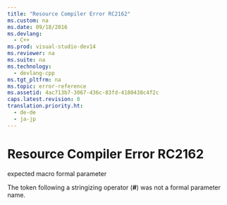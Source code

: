 ```yaml
---
title: "Resource Compiler Error RC2162"
ms.custom: na
ms.date: 09/18/2016
ms.devlang: 
  - C++
ms.prod: visual-studio-dev14
ms.reviewer: na
ms.suite: na
ms.technology: 
  - devlang-cpp
ms.tgt_pltfrm: na
ms.topic: error-reference
ms.assetid: 4ac713b7-3067-436c-83fd-4180438c4f2c
caps.latest.revision: 8
translation.priority.ht: 
  - de-de
  - ja-jp
---
```

# Resource Compiler Error RC2162
expected macro formal parameter  
  
 The token following a stringizing operator (**#**) was not a formal parameter name.
